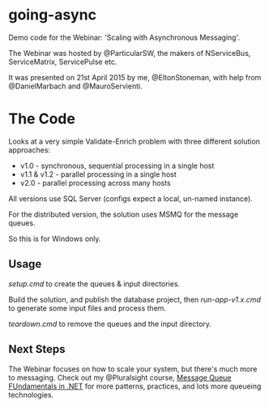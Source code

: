 # going-async

Demo code for the Webinar: 'Scaling with Asynchronous Messaging'.

The Webinar was hosted by @ParticularSW, the makers of NServiceBus, ServiceMatrix, ServicePulse etc.

It was presented on 21st April 2015 by me, @EltonStoneman, with help from @DanielMarbach and @MauroServienti.

# The Code

Looks at a very simple Validate-Enrich problem with three different solution approaches:

+ v1.0 - synchronous, sequential processing in a single host
+ v1.1 & v1.2 - parallel processing in a single host
+ v2.0 - parallel processing across many hosts

All versions use SQL Server (configs expect a local, un-named instance).

For the distributed version, the solution uses MSMQ for the message queues.

So this is for Windows only.

## Usage

*setup.cmd* to create the queues & input directories. 

Build the solution, and publish the database project, then *run-app-v1.x.cmd* to generate some input files and process them. 

*teardown.cmd* to remove the queues and the input directory.

## Next Steps

The Webinar focuses on how to scale your system, but there's much more to messaging. Check out my @Pluralsight course, [Message Queue FUndamentals in .NET](http://www.pluralsight.com/courses/message-queue-fundamentals-dotnet) for more patterns, practices, and lots more queueing technologies.

